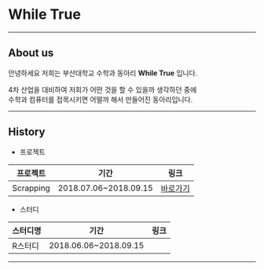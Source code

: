 # While True

---

## About us

안녕하세요 저희는 부산대학교 수학과 동아리 **While True** 입니다.

4차 산업을 대비하여 저희가 어떤 것을 할 수 있을까 생각하던 중에  
수학과 컴퓨터를 접목시키면 어떨까 해서 만들어진 동아리입니다.

---

## History

- 프로젝트

|프로젝트|기간|링크|
|---|---|---|
|Scrapping|2018.07.06~2018.09.15|[바로가기](https://github.com/Whiletrue607/weatherdata)|

- 스터디

|스터디명|기간|링크|
|---|---|---|
|R스터디|2018.06.06~2018.09.15|

___
